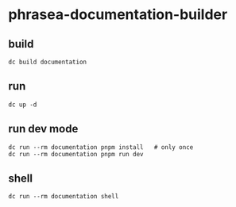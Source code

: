 # phrasea-documentation-builder

## build
```shell
dc build documentation
```

## run
```shell
dc up -d
```

## run dev mode
```shell
dc run --rm documentation pnpm install   # only once
dc run --rm documentation pnpm run dev
```

## shell
```shell
dc run --rm documentation shell
```

